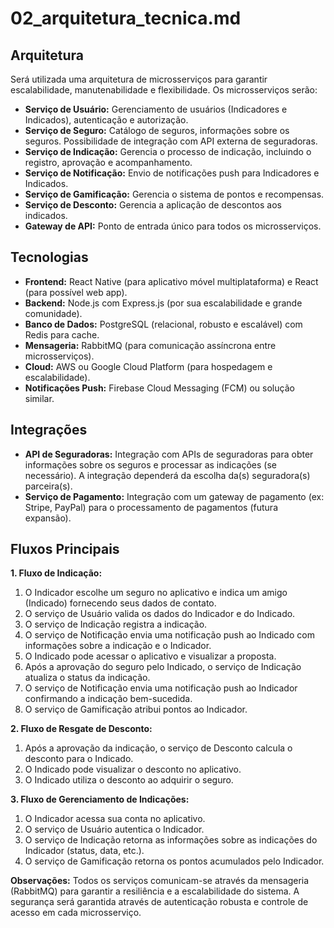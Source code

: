 # 02_arquitetura_tecnica.md

## Arquitetura

Será utilizada uma arquitetura de microsserviços para garantir escalabilidade, manutenabilidade e flexibilidade.  Os microsserviços serão:

* **Serviço de Usuário:** Gerenciamento de usuários (Indicadores e Indicados), autenticação e autorização.
* **Serviço de Seguro:** Catálogo de seguros, informações sobre os seguros.  Possibilidade de integração com API externa de seguradoras.
* **Serviço de Indicação:**  Gerencia o processo de indicação, incluindo o registro, aprovação e acompanhamento.
* **Serviço de Notificação:** Envio de notificações push para Indicadores e Indicados.
* **Serviço de Gamificação:**  Gerencia o sistema de pontos e recompensas.
* **Serviço de Desconto:**  Gerencia a aplicação de descontos aos indicados.
* **Gateway de API:**  Ponto de entrada único para todos os microsserviços.


## Tecnologias

* **Frontend:** React Native (para aplicativo móvel multiplataforma) e React (para possível web app).
* **Backend:** Node.js com Express.js (por sua escalabilidade e grande comunidade).
* **Banco de Dados:** PostgreSQL (relacional, robusto e escalável) com Redis para cache.
* **Mensageria:** RabbitMQ (para comunicação assíncrona entre microsserviços).
* **Cloud:** AWS ou Google Cloud Platform (para hospedagem e escalabilidade).
* **Notificações Push:** Firebase Cloud Messaging (FCM) ou solução similar.


## Integrações

* **API de Seguradoras:** Integração com APIs de seguradoras para obter informações sobre os seguros e processar as indicações (se necessário).  A integração dependerá da escolha da(s) seguradora(s) parceira(s).
* **Serviço de Pagamento:**  Integração com um gateway de pagamento (ex: Stripe, PayPal) para o processamento de pagamentos (futura expansão).


## Fluxos Principais

**1. Fluxo de Indicação:**

1. O Indicador escolhe um seguro no aplicativo e indica um amigo (Indicado) fornecendo seus dados de contato.
2. O serviço de Usuário valida os dados do Indicador e do Indicado.
3. O serviço de Indicação registra a indicação.
4. O serviço de Notificação envia uma notificação push ao Indicado com informações sobre a indicação e o Indicador.
5. O Indicado pode acessar o aplicativo e visualizar a proposta.
6.  Após a aprovação do seguro pelo Indicado, o serviço de Indicação atualiza o status da indicação.
7. O serviço de Notificação envia uma notificação push ao Indicador confirmando a indicação bem-sucedida.
8. O serviço de Gamificação atribui pontos ao Indicador.


**2. Fluxo de Resgate de Desconto:**

1. Após a aprovação da indicação, o serviço de Desconto calcula o desconto para o Indicado.
2. O Indicado pode visualizar o desconto no aplicativo.
3. O Indicado utiliza o desconto ao adquirir o seguro.


**3. Fluxo de Gerenciamento de Indicações:**

1. O Indicador acessa sua conta no aplicativo.
2. O serviço de Usuário autentica o Indicador.
3. O serviço de Indicação retorna as informações sobre as indicações do Indicador (status, data, etc.).
4. O serviço de Gamificação retorna os pontos acumulados pelo Indicador.

**Observações:** Todos os serviços comunicam-se através da mensageria (RabbitMQ) para garantir a resiliência e a escalabilidade do sistema. A segurança será garantida através de autenticação robusta e controle de acesso em cada microsserviço.
